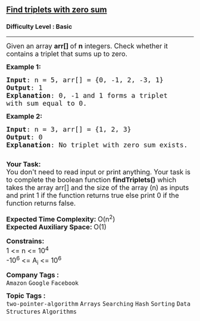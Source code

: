 <h2><a href="https://practice.geeksforgeeks.org/problems/find-triplets-with-zero-sum/1?page=3&sortBy=submissions">Find triplets with zero sum</a></h2><h3>Difficulty Level : Basic</h3><hr><div class="problems_problem_content__Xm_eO"><p><span style="font-size:18px">Given an array <strong>arr[]&nbsp;</strong>of&nbsp;<strong>n</strong> integers. Check whether it contains a triplet that sums up to zero.&nbsp;</span></p>

<p><span style="font-size:18px"><strong>Example 1:</strong></span></p>

<pre><span style="font-size:18px"><strong>Input</strong>: n = 5, arr[] = {0, -1, 2, -3, 1}
<strong>Output</strong>: 1
<strong>Explanation</strong>: 0, -1 and 1 forms a triplet
with sum equal to 0.</span></pre>

<p><span style="font-size:18px"><strong>Example 2:</strong></span></p>

<pre><span style="font-size:18px"><strong>Input</strong>: n = 3, arr[] = {1, 2, 3}
<strong>Output</strong>: 0
<strong>Explanation</strong>: No triplet with zero sum exists. </span></pre>

<p><br>
<strong><span style="font-size:18px">Your Task:</span></strong><br>
<span style="font-size:18px">You don't need to read input or print anything. Your task is to complete the boolean&nbsp;function&nbsp;<strong>findTriplets()</strong>&nbsp;which takes the array arr[] and the size of the array (n)&nbsp;as inputs and print 1 if the function returns true else print 0 if the function returns false.&nbsp;</span><br>
<br>
<span style="font-size:18px"><strong>Expected Time Complexity:&nbsp;</strong>O(n<sup>2</sup>)</span><br>
<span style="font-size:18px"><strong>Expected Auxiliary Space:&nbsp;</strong>O(1)</span><br>
<br>
<span style="font-size:18px"><strong>Constrains:</strong><br>
1 &lt;= n&nbsp;&lt;= 10<sup>4</sup></span><br>
<span style="font-size:18px">-10<sup>6</sup></span><span style="font-size:18px">&nbsp;&lt;= A<sub>i</sub> &lt;= 10<sup>6</sup></span></p>
</div><p><span style=font-size:18px><strong>Company Tags : </strong><br><code>Amazon</code>&nbsp;<code>Google</code>&nbsp;<code>Facebook</code>&nbsp;<br><p><span style=font-size:18px><strong>Topic Tags : </strong><br><code>two-pointer-algorithm</code>&nbsp;<code>Arrays</code>&nbsp;<code>Searching</code>&nbsp;<code>Hash</code>&nbsp;<code>Sorting</code>&nbsp;<code>Data Structures</code>&nbsp;<code>Algorithms</code>&nbsp;